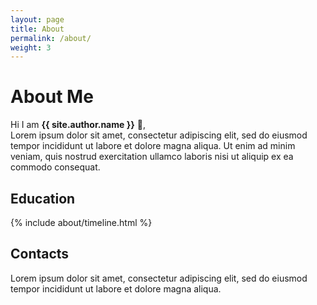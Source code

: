 ```yaml
---
layout: page
title: About
permalink: /about/
weight: 3
---
```


# **About Me**

Hi I am **{{ site.author.name }}** :wave:,<br>
Lorem ipsum dolor sit amet, consectetur adipiscing elit, sed do eiusmod tempor incididunt ut labore et dolore magna aliqua. Ut enim ad minim veniam, quis nostrud exercitation ullamco laboris nisi ut aliquip ex ea commodo consequat.

<!--<div class="row">
{% include about/skills.html title="Programming Skills" source=site.data.programming-skills %}
{% include about/skills.html title="Other Skills" source=site.data.other-skills %}
</div>-->

## Education
<div class="row">
{% include about/timeline.html %}
</div>

<div class="row p-4"></div>

## Contacts
Lorem ipsum dolor sit amet, consectetur adipiscing elit, sed do eiusmod tempor incididunt ut labore et dolore magna aliqua.